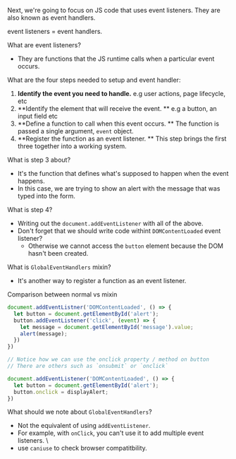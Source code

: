 Next, we're going to focus on JS code that uses event listeners. They are also known as event handlers. 

event listeners = event handlers. 

What are event listeners? 
- They are functions that the JS runtime calls when a particular event occurs. 

What are the four steps needed to setup and event handler:
1. **Identify the event you need to handle.** e.g user actions, page lifecycle, etc
2. **Identify the element that will receive the event. ** e.g a button, an input field etc
3. **Define a function to call when this event occurs. ** The function is passed a single argument, `event` object.
4. **Register the function as an event listener. ** This step brings the first three together into a working system.

What is step 3 about? 
- It's the function that defines what's supposed to happen when the event happens.
- In this case, we are trying to show an alert with the message that was typed into the form.

What is step 4? 
- Writing out the `document.addEventListener` with all of the above. 
- Don't forget that we should write code withint `DOMContentLoaded` event listener? 
  - Otherwise we cannot access the `button` element because the DOM hasn't been created.

What is `GlobalEventHandlers` mixin?
- It's another way to register a function as an event listener. 

Comparison between normal vs mixin
```javascript
document.addEventListner('DOMContentLoaded', () => {
  let button = document.getElementById('alert');
  button.addEventListener('click', (event) => {
    let message = document.getElementById('message').value;
    alert(message);
  })
})

// Notice how we can use the onclick property / method on button
// There are others such as `onsubmit` or `onclick`

document.addEventListener('DOMContentLoaded', () => {
  let button = document.getElementById('alert');
  button.onclick = displayAlert;
})
```

What should we note about `GlobalEventHandlers`?
- Not the equivalent of using `addEventListener`.
- For example, with `onClick`, you can't use it to add multiple event listeners. \
- use `caniuse` to check browser compatitbility.


